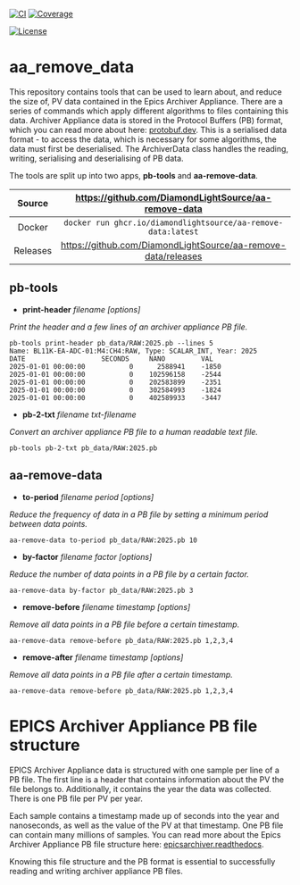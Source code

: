 [![CI](https://github.com/DiamondLightSource/aa-remove-data/actions/workflows/ci.yml/badge.svg)](https://github.com/DiamondLightSource/aa-remove-data/actions/workflows/ci.yml)
[![Coverage](https://codecov.io/gh/DiamondLightSource/aa-remove-data/branch/main/graph/badge.svg)](https://codecov.io/gh/DiamondLightSource/aa-remove-data)

[![License](https://img.shields.io/badge/License-Apache%202.0-blue.svg)](https://www.apache.org/licenses/LICENSE-2.0)

# aa_remove_data

This repository contains tools that can be used to learn about, and reduce the size of, PV data 
contained in the Epics Archiver Appliance. There are a series of commands which apply 
different algorithms to files containing this data. Archiver Appliance data is stored in 
the Protocol Buffers (PB) format, which you can read more about here: [protobuf.dev](https://protobuf.dev/). 
This is a serialised data format - to access the data, which is necessary for some algorithms, 
the data must first be deserialised. The ArchiverData class handles the reading, writing, 
serialising and deserialising of PB data.

The tools are split up into two apps, **pb-tools** and **aa-remove-data**.

Source          | <https://github.com/DiamondLightSource/aa-remove-data>
:---:           | :---:
Docker          | `docker run ghcr.io/diamondlightsource/aa-remove-data:latest`
Releases        | <https://github.com/DiamondLightSource/aa-remove-data/releases>

pb-tools
--------

- **print-header** *filename* *\[options]*

*Print the header and a few lines of an archiver appliance PB file.*
```
pb-tools print-header pb_data/RAW:2025.pb --lines 5
Name: BL11K-EA-ADC-01:M4:CH4:RAW, Type: SCALAR_INT, Year: 2025
DATE                   SECONDS     NANO         VAL
2025-01-01 00:00:00           0      2588941    -1850
2025-01-01 00:00:00           0    102596158    -2544
2025-01-01 00:00:00           0    202583899    -2351
2025-01-01 00:00:00           0    302584993    -1824
2025-01-01 00:00:00           0    402589933    -3447
```
- **pb-2-txt** *filename* *txt-filename*

*Convert an archiver appliance PB file to a human readable text file.*
```
pb-tools pb-2-txt pb_data/RAW:2025.pb
```

aa-remove-data
--------------

- **to-period** *filename* *period* *\[options]*

*Reduce the frequency of data in a PB file by setting a minimum period between data points.*
```
aa-remove-data to-period pb_data/RAW:2025.pb 10
```
- **by-factor** *filename* *factor* *\[options]*

*Reduce the number of data points in a PB file by a certain factor.*
```
aa-remove-data by-factor pb_data/RAW:2025.pb 3
```

- **remove-before** *filename* *timestamp* *\[options]*

*Remove all data points in a PB file before a certain timestamp.*
```
aa-remove-data remove-before pb_data/RAW:2025.pb 1,2,3,4
```

- **remove-after** *filename* *timestamp* *\[options]*

*Remove all data points in a PB file after a certain timestamp.*
```
aa-remove-data remove-before pb_data/RAW:2025.pb 1,2,3,4
```


EPICS Archiver Appliance PB file structure
==========================================

EPICS Archiver Appliance data is structured with one sample per line of a PB file. The first line is
a header that contains information about the PV the file belongs to. Additionally, it contains the year
the data was collected. There is one PB file per PV per year.

Each sample contains a timestamp made up of seconds into the year and nanoseconds, as well as the value
of the PV at that timestamp. One PB file can contain many millions of samples. You can read more about
the Epics Archiver Appliance PB file structure here: [epicsarchiver.readthedocs](https://epicsarchiver.readthedocs.io/en/latest/developer/pb_pbraw.html).

Knowing this file structure and the PB format is essential to successfully reading and writing archiver
appliance PB files.
